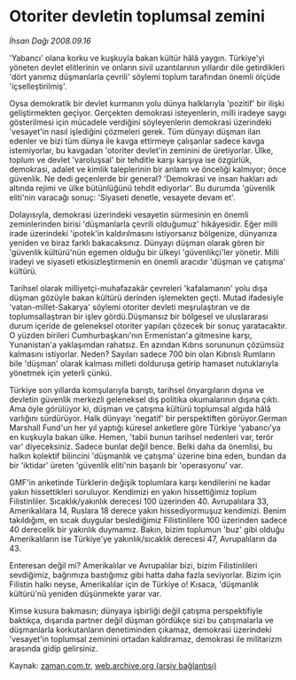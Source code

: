 # Otoriter devletin toplumsal zemini

*İhsan Dağı 2008.09.16*

<tr><td class="metin" colspan="2" style="padding-top: 20px; padding-left: 5px; padding-right: 10px;">'Yabancı' olana korku ve kuşkuyla bakan kültür hâlâ yaygın. Türkiye'yi yöneten devlet elitlerinin ve onların sivil uzantılarının yıllardır dile getirdikleri 'dört yanımız düşmanlarla çevrili' söylemi toplum tarafından önemli ölçüde 'içselleştirilmiş'.</td></tr><tr><td class="metin" colspan="2" style="padding-top: 20px; padding-left: 5px; padding-right: 10px;"><p>Oysa demokratik bir devlet kurmanın yolu dünya halklarıyla 'pozitif' bir ilişki geliştirmekten geçiyor. Gerçekten demokrasi isteyenlerin, milli iradeye saygı gösterilmesi için mücadele verdiğini söyleyenlerin demokrasi üzerindeki 'vesayet'in nasıl işlediğini çözmeleri gerek. Tüm dünyayı düşman ilan edenler ve bizi tüm dünya ile kavga ettirmeye çalışanlar sadece kavga istemiyorlar, bu kavgadan 'otoriter devlet'in zeminini de üretiyorlar. Ülke, toplum ve devlet 'varoluşsal' bir tehditle karşı karşıya ise özgürlük, demokrasi, adalet ve kimlik taleplerinin bir anlamı ve önceliği kalmıyor; önce güvenlik. Ne dedi geçenlerde bir general? 'Demokrasi ve insan hakları adı altında rejimi ve ülke bütünlüğünü tehdit ediyorlar'. Bu durumda 'güvenlik eliti'nin varacağı sonuç: 'Siyaseti denetle, vesayete devam et'.
<p>Dolayısıyla, demokrasi üzerindeki vesayetin sürmesinin en önemli zeminlerinden birisi 'düşmanlarla çevrili olduğumuz' hikâyesidir. Eğer milli irade üzerindeki 'ipotek'in kaldırılmasını istiyorsanız bölgenize, dünyanıza yeniden ve biraz farklı bakacaksınız. Dünyayı düşman olarak gören bir 'güvenlik kültürü'nün egemen olduğu bir ülkeyi 'güvenlikçi'ler yönetir. Milli iradeyi ve siyaseti etkisizleştirmenin en önemli aracıdır 'düşman ve çatışma' kültürü. 
<p>Tarihsel olarak milliyetçi-muhafazakâr çevreleri 'kafalamanın' yolu dışa düşman gözüyle bakan kültürü derinden işlemekten geçti. Mutad ifadesiyle 'vatan-millet-Sakarya' söylemi otoriter devleti meşrulaştıran ve de toplumsallaştıran bir işlev gördü.Düşmansız bir bölgesel ve uluslararası durum içeride de geleneksel otoriter yapıları çözecek bir sonuç yaratacaktır. O yüzden birileri Cumhurbaşkanı'nın Ermenistan'a gitmesine karşı, Yunanistan'a yaklaşımdan rahatsız. En azından Kıbrıs sorununun çözümsüz kalmasını istiyorlar. Neden? Sayıları sadece 700 bin olan Kıbrıslı Rumların bile 'düşman' olarak kalması milleti dolduruşa getirip hamaset nutuklarıyla yönetmek için yeterli çünkü.
<p>Türkiye son yıllarda komşularıyla barıştı, tarihsel önyargıların dışına ve devletin güvenlik merkezli geleneksel dış politika okumalarının dışına çıktı. Ama öyle görülüyor ki, düşman ve çatışma kültürü toplumsal algıda hâlâ varlığını sürdürüyor. Halk dünyayı 'negatif' bir perspektiften görüyor.German Marshall Fund'un her yıl yaptığı küresel anketlere göre Türkiye 'yabancı'ya en kuşkuyla bakan ülke. Hemen, 'tabii bunun tarihsel nedenleri var, terör var' diyeceksiniz. Sadece bunlar değil bence. Belki daha da önemlisi, bu halkın kolektif bilincini 'düşmanlık ve çatışma' üzerine bina eden, bundan da bir 'iktidar' üreten 'güvenlik eliti'nin başarılı bir 'operasyonu' var.
<p>GMF'in anketinde Türklerin değişik toplumlara karşı kendilerini ne kadar yakın hissettikleri soruluyor. Kendimizi en yakın hissettiğimiz toplum Filistinliler. Sıcaklık/yakınlık derecesi 100 üzerinden 40. Avrupalılara 33, Amerikalılara 14, Ruslara 18 derece yakın hissediyormuşuz kendimizi. Benim takıldığım, en sıcak duygular beslediğimiz Filistinlilere 100 üzerinden sadece 40 derecelik bir yakınlık duymamız. Bakın, bizim toplumun 'buz' gibi olduğu Amerikalıların ise Türkiye'ye yakınlık/sıcaklık derecesi 47, Avrupalıların da 43.
<p>Enteresan değil mi? Amerikalılar ve Avrupalılar bizi, bizim Filistinlileri sevdiğimiz, bağrımıza bastığımız gibi hatta daha fazla seviyorlar. Bizim için Filistin halkı neyse, Amerikalılar için de Türkiye o! Kısaca, 'düşmanlık kültürü'nü yeniden düşünmekte yarar var.
<p>Kimse kusura bakmasın; dünyaya işbirliği değil çatışma perspektifiyle baktıkça, dışarıda partner değil düşman gördükçe sizi bu çatışmalarla ve düşmanlarla korkutanların denetiminden çıkamaz, demokrasi üzerindeki 'vesayet'in toplumsal zeminini ortadan kaldıramaz, demokrasi ile militarizm arasında gidip gelirsiniz.<br/></p></p></p></p></p></p></p></td></tr>

Kaynak: [zaman.com.tr](http://zaman.com.tr/yazar.do?yazino=738782), [web.archive.org (arşiv bağlantısı)](http://web.archive.org/web/20080920143117/http://www.zaman.com.tr:80/yazar.do?yazino=738782)
